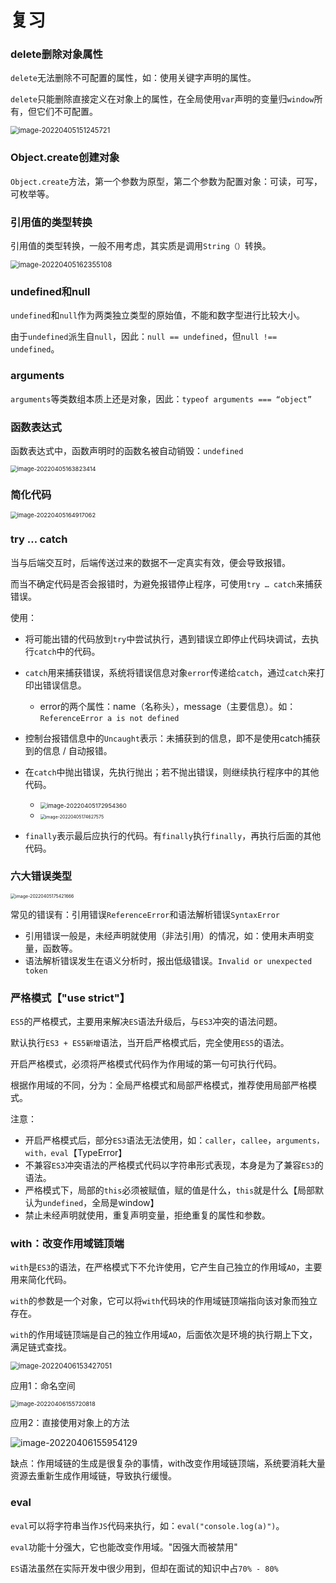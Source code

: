 # 复习

### delete删除对象属性

`delete`无法删除不可配置的属性，如：使用关键字声明的属性。

`delete`只能删除直接定义在对象上的属性，在全局使用`var`声明的变量归`window`所有，但它们不可配置。

<img src="第十三节.assets/image-20220405151245721.png" alt="image-20220405151245721" style="zoom: 80%;" /> 



### Object.create创建对象

`Object.create`方法，第一个参数为原型，第二个参数为配置对象：可读，可写，可枚举等。



### 引用值的类型转换

引用值的类型转换，一般不用考虑，其实质是调用`String（）`转换。

<img src="第十三节.assets/image-20220405162355108.png" alt="image-20220405162355108" style="zoom:80%;" /> 



### undefined和null

`undefined`和`null`作为两类独立类型的原始值，不能和数字型进行比较大小。

由于`undefined`派生自`null`，因此：`null == undefined`，但`null !== undefined`。



### arguments

`arguments`等类数组本质上还是对象，因此：`typeof arguments === “object”`



### 函数表达式

函数表达式中，函数声明时的函数名被自动销毁：`undefined`

<img src="第十三节.assets/image-20220405163823414.png" alt="image-20220405163823414" style="zoom:67%;" /> 



### 简化代码

<img src="第十三节.assets/image-20220405164917062.png" alt="image-20220405164917062" style="zoom: 67%;" /> 



### try … catch

当与后端交互时，后端传送过来的数据不一定真实有效，便会导致报错。

而当不确定代码是否会报错时，为避免报错停止程序，可使用`try … catch`来捕获错误。

使用：

- 将可能出错的代码放到`try`中尝试执行，遇到错误立即停止代码块调试，去执行`catch`中的代码。

- `catch`用来捕获错误，系统将错误信息对象`error`传递给`catch`，通过`catch`来打印出错误信息。

  - error的两个属性：name（名称头），message（主要信息）。如：`ReferenceError a is not defined`

- 控制台报错信息中的`Uncaught`表示：未捕获到的信息，即不是使用catch捕获到的信息 / 自动报错。

- 在`catch`中抛出错误，先执行抛出；若不抛出错误，则继续执行程序中的其他代码。

  - <img src="第十三节.assets/image-20220405172954360.png" alt="image-20220405172954360" style="zoom:67%;" /> 

  - <img src="第十三节.assets/image-20220405174627575.png" alt="image-20220405174627575" style="zoom: 50%;" /> 

- `finally`表示最后应执行的代码。有`finally`执行`finally`，再执行后面的其他代码。



### 六大错误类型

<img src="第十三节.assets/image-20220405175421666.png" alt="image-20220405175421666" style="zoom:50%;" /> 

常见的错误有：引用错误`ReferenceError`和语法解析错误`SyntaxError`

- 引用错误一般是，未经声明就使用（非法引用）的情况，如：使用未声明变量，函数等。
- 语法解析错误发生在语义分析时，报出低级错误。`Invalid or unexpected token`



### 严格模式【"use strict"】

`ES5`的严格模式，主要用来解决`ES`语法升级后，与`ES3`冲突的语法问题。

默认执行`ES3 + ES5新增`语法，当开启严格模式后，完全使用`ES5`的语法。

开启严格模式，必须将严格模式代码作为作用域的第一句可执行代码。

根据作用域的不同，分为：全局严格模式和局部严格模式，推荐使用局部严格模式。

注意：

- 开启严格模式后，部分`ES3`语法无法使用，如：`caller`，`callee`，`arguments，with，eval`【TypeError】
- 不兼容`ES3`冲突语法的严格模式代码以字符串形式表现，本身是为了兼容`ES3`的语法。
- 严格模式下，局部的`this`必须被赋值，赋的值是什么，`this`就是什么【局部默认为`undefined`，全局是window】
- 禁止未经声明就使用，重复声明变量，拒绝重复的属性和参数。



### with：改变作用域链顶端

`with`是`ES3`的语法，在严格模式下不允许使用，它产生自己独立的作用域`AO`，主要用来简化代码。

`with`的参数是一个对象，它可以将`with`代码块的作用域链顶端指向该对象而独立存在。

`with`的作用域链顶端是自己的独立作用域`AO`，后面依次是环境的执行期上下文，满足链式查找。

<img src="第十三节.assets/image-20220406153427051.png" alt="image-20220406153427051" style="zoom: 80%;" /> 

应用1：命名空间

<img src="第十三节.assets/image-20220406155720818.png" alt="image-20220406155720818" style="zoom:67%;" /> 

应用2：直接使用对象上的方法

![image-20220406155954129](第十三节.assets/image-20220406155954129.png) 

缺点：作用域链的生成是很复杂的事情，with改变作用域链顶端，系统要消耗大量资源去重新生成作用域链，导致执行缓慢。



### eval

`eval`可以将字符串当作`JS`代码来执行，如：`eval("console.log(a)")`。

`eval`功能十分强大，它也能改变作用域。"因强大而被禁用"



`ES`语法虽然在实际开发中很少用到，但却在面试的知识中占`70% - 80%`

